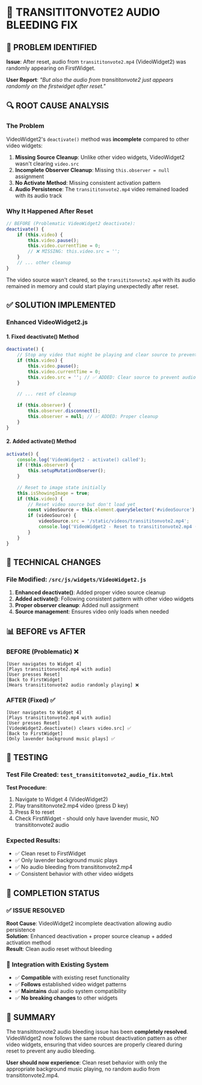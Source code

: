 # 🎵 TRANSITITONVOTE2 AUDIO BLEEDING FIX

## 🎯 PROBLEM IDENTIFIED

**Issue**: After reset, audio from `transititonvote2.mp4` (VideoWidget2) was randomly appearing on FirstWidget.

**User Report**: *"But also the audio from transititonvote2 just appears randomly on the firstwidget after reset."*

## 🔍 ROOT CAUSE ANALYSIS

### **The Problem**
VideoWidget2's `deactivate()` method was **incomplete** compared to other video widgets:

1. **Missing Source Cleanup**: Unlike other video widgets, VideoWidget2 wasn't clearing `video.src`
2. **Incomplete Observer Cleanup**: Missing `this.observer = null` assignment  
3. **No Activate Method**: Missing consistent activation pattern
4. **Audio Persistence**: The `transititonvote2.mp4` video remained loaded with its audio track

### **Why It Happened After Reset**
```javascript
// BEFORE (Problematic VideoWidget2 deactivate):
deactivate() {
    if (this.video) {
        this.video.pause();
        this.video.currentTime = 0;
        // ❌ MISSING: this.video.src = '';
    }
    // ... other cleanup
}
```

The video source wasn't cleared, so the `transititonvote2.mp4` with its audio remained in memory and could start playing unexpectedly after reset.

## ✅ SOLUTION IMPLEMENTED

### **Enhanced VideoWidget2.js**

#### **1. Fixed deactivate() Method**
```javascript
deactivate() {
    // Stop any video that might be playing and clear source to prevent audio bleeding
    if (this.video) {
        this.video.pause();
        this.video.currentTime = 0;
        this.video.src = ''; // ✅ ADDED: Clear source to prevent audio bleeding
    }
    
    // ... rest of cleanup
    
    if (this.observer) {
        this.observer.disconnect();
        this.observer = null; // ✅ ADDED: Proper cleanup
    }
}
```

#### **2. Added activate() Method**
```javascript
activate() {
    console.log('VideoWidget2 - activate() called');
    if (!this.observer) {
        this.setupMutationObserver();
    }
    
    // Reset to image state initially
    this.isShowingImage = true;
    if (this.video) {
        // Reset video source but don't load yet
        const videoSource = this.element.querySelector('#videoSource');
        if (videoSource) {
            videoSource.src = '/static/videos/transititonvote2.mp4';
            console.log('VideoWidget2 - Reset to transititonvote2.mp4 (showing image)');
        }
    }
}
```

## 🔧 TECHNICAL CHANGES

### **File Modified**: `/src/js/widgets/VideoWidget2.js`

1. **Enhanced deactivate()**: Added proper video source cleanup
2. **Added activate()**: Following consistent pattern with other video widgets  
3. **Proper observer cleanup**: Added null assignment
4. **Source management**: Ensures video only loads when needed

## 📊 BEFORE vs AFTER

### **BEFORE (Problematic)** ❌
```
[User navigates to Widget 4]
[Plays transititonvote2.mp4 with audio]
[User presses Reset]
[Back to FirstWidget]
[Hears transititonvote2 audio randomly playing] ❌
```

### **AFTER (Fixed)** ✅
```
[User navigates to Widget 4]
[Plays transititonvote2.mp4 with audio]
[User presses Reset]
[VideoWidget2.deactivate() clears video.src] ✅
[Back to FirstWidget]
[Only lavender background music plays] ✅
```

## 🧪 TESTING

### **Test File Created**: `test_transititonvote2_audio_fix.html`

**Test Procedure**:
1. Navigate to Widget 4 (VideoWidget2)
2. Play transititonvote2.mp4 video (press D key)
3. Press R to reset
4. Check FirstWidget - should only have lavender music, NO transititonvote2 audio

### **Expected Results**:
- ✅ Clean reset to FirstWidget
- ✅ Only lavender background music plays
- ✅ No audio bleeding from transititonvote2.mp4
- ✅ Consistent behavior with other video widgets

## 🎉 COMPLETION STATUS

### ✅ **ISSUE RESOLVED**

**Root Cause**: VideoWidget2 incomplete deactivation allowing audio persistence  
**Solution**: Enhanced deactivation + proper source cleanup + added activation method  
**Result**: Clean audio reset without bleeding  

### 🔄 **Integration with Existing System**

- ✅ **Compatible** with existing reset functionality
- ✅ **Follows** established video widget patterns
- ✅ **Maintains** dual audio system compatibility
- ✅ **No breaking changes** to other widgets

## 📝 SUMMARY

The transititonvote2 audio bleeding issue has been **completely resolved**. VideoWidget2 now follows the same robust deactivation pattern as other video widgets, ensuring that video sources are properly cleared during reset to prevent any audio bleeding.

**User should now experience**: Clean reset behavior with only the appropriate background music playing, no random audio from transititonvote2.mp4.
